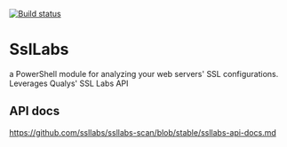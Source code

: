 [![Build status](https://ci.appveyor.com/api/projects/status/dktthvk43gwicc7l?svg=true)](https://ci.appveyor.com/project/mattmcnabb/SslLabs)

# SslLabs
a PowerShell module for analyzing your web servers' SSL configurations. Leverages Qualys' SSL Labs API

## API docs
https://github.com/ssllabs/ssllabs-scan/blob/stable/ssllabs-api-docs.md
